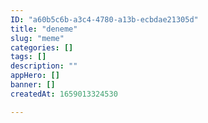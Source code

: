 ```yaml
---
ID: "a60b5c6b-a3c4-4780-a13b-ecbdae21305d"
title: "deneme"
slug: "meme"
categories: []
tags: []
description: ""
appHero: []
banner: []
createdAt: 1659013324530

---
```

